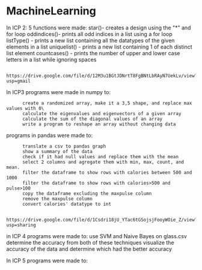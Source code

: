 # MachineLearning

In ICP 2: 5 functions were made: 
          star()- creates a design using the "*" and for loop
          oddindices()- prints all odd indices in a list using a for loop
          listType() - prints a new list containing all the datatypes of the given elements in a list
          uniquelist() - prints a new list containing 1 of each distinct list element
          countcases() - prints the number of upper and lower case letters in a list while ignoring spaces

          https://drive.google.com/file/d/12M3u1BGtJDNrtT8FgBNtLbRAyN7UekLv/view?usp=gmail

In ICP3 programs were made in numpy to:

          create a randomized array, make it a 3,5 shape, and replace max values with 0\
          calculate the eigenvalues and eigenvectors of a given array
          calculate the sum of the diagonal values of an array
          write a program to reshape an array without changing data
          
programs in pandas were made to:
          
          translate a csv to pandas graph
          show a summary of the data
          check if it had null values and replace them with the mean
          select 2 columns and agregate them with min, max, count, and mean.
          filter the dataframe to show rows with calories between 500 and 1000
          filter the dataframe to show rows with calories>500 and pulse>100
          copy the dataframe excluding the maxpulse column
          remove the maxpulse column
          convert calories' datatype to int

          https://drive.google.com/file/d/1Csdri18jU_YTac6tGSojsjFooyWOie_Z/view?usp=sharing


in ICP 4 programs were made to:
          use SVM and Naive Bayes on glass.csv
          determine the accuracy from both of these techniques
          visualize the accuracy of the data and determine which had the better accuracy
          
In ICP 5 programs were made to:
          








